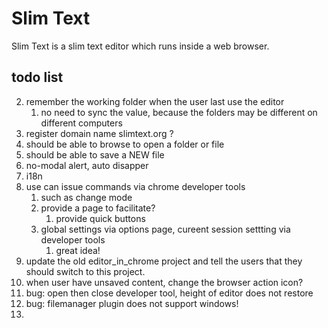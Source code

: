 # Slim Text

Slim Text is a slim text editor which runs inside a web browser.



## todo list

2. remember the working folder when the user last use the editor
    1. no need to sync the value, because the folders may be different on different computers
4. register domain name slimtext.org ?
7. should be able to browse to open a folder or file
8. should be able to save a NEW file
9. no-modal alert, auto disapper
10. i18n
12. use can issue commands via chrome developer tools
    1. such as change mode
    2. provide a page to facilitate?
        1. provide quick buttons
    3. global settings via options page, cureent session settting via developer tools
        1. great idea!
13. update the old editor_in_chrome project and tell the users that they should switch to this project.
14. when user have unsaved content, change the browser action icon?
15. bug: open then close developer tool, height of editor does not restore
16. bug: filemanager plugin does not support windows!
17.
